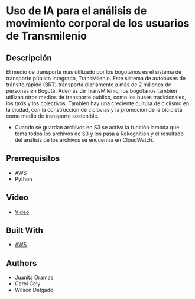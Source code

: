 # Uso de IA para el análisis de movimiento corporal de los usuarios de Transmilenio



## Descripción

El medio de transporte más utilizado por los bogotanos es el sistema de transporte público integrado, TransMilenio. Este sistema de autobuses de tránsito rápido
(BRT) transporta diariamente a más de 2 millones de personas en Bogotá. Además
de TransMilenio, los bogotanos tambien utilizan otros medios de transporte publico,
como los buses tradicionales, los taxis y los colectivos. Tambien hay una creciente
cultura de ciclismo en la ciudad, con la construccion de ciclovıas y la promocion
de la bicicleta como medio de transporte sostenible.


* Cuando se guardan archivos en S3 se activa la función lambda que toma todos los archivos de S3 y los pasa a Rekognition y el resultado del análisis de los archivos se encuentra en  CloudWatch.

## Prerrequisitos

* AWS
* Python

## Video

* [Video](https://pruebacorreoescuelaingeduco-my.sharepoint.com/:v:/g/personal/wilson_delgado_mail_escuelaing_edu_co/EQBc6fbAhSBDhUnHLODS3nwBSWfk8Lxp_pHZNb6APyajyQ?e=uLxWQE)

## Built With

* [AWS](https://aws.amazon.com/es/)


## Authors

- Juanita Oramas
- Carol Cely
- Wilson Delgado



